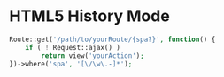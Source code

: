 # HTML5 History Mode

```php
Route::get('/path/to/yourRoute/{spa?}', function() {
    if ( ! Request::ajax() )
        return view('yourAction');
})->where('spa', '[\/\w\.-]*');
```
